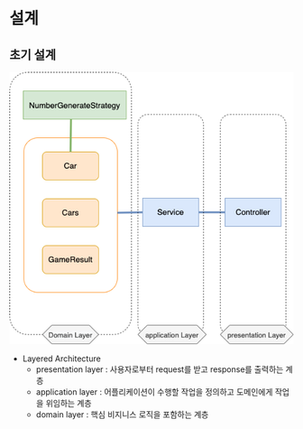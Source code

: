 # 설계


## 초기 설계

![arch](./image/racingcar_init_structure.png)

- Layered Architecture
    - presentation layer    : 사용자로부터 request를 받고 response를 출력하는 계층
    - application layer     : 어플리케이션이 수행할 작업을 정의하고 도메인에게 작업을 위임하는 계층 
    - domain layer          : 핵심 비지니스 로직을 포함하는 계층 
